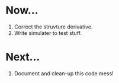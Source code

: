 Now...
======

1.  Correct the struvture derivative.
1.  Write simulater to test stuff.

Next...
=======

1.  Document and clean-up this code mess!
